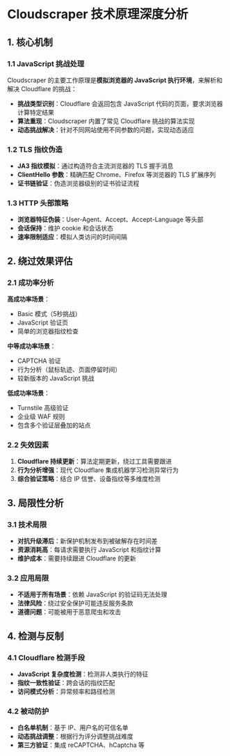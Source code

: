 # Cloudscraper 技术原理深度分析

## 1. 核心机制

### 1.1 JavaScript 挑战处理
Cloudscraper 的主要工作原理是**模拟浏览器的 JavaScript 执行环境**，来解析和解决 Cloudflare 的挑战：

- **挑战类型识别**：Cloudflare 会返回包含 JavaScript 代码的页面，要求浏览器计算特定结果
- **算法重现**：Cloudscraper 内置了常见 Cloudflare 挑战的算法实现
- **动态挑战解决**：针对不同网站使用不同参数的问题，实现动态适应

### 1.2 TLS 指纹伪造
- **JA3 指纹模拟**：通过构造符合主流浏览器的 TLS 握手消息
- **ClientHello 参数**：精确匹配 Chrome、Firefox 等浏览器的 TLS 扩展序列
- **证书链验证**：伪造浏览器级别的证书验证流程

### 1.3 HTTP 头部策略
- **浏览器特征伪装**：User-Agent、Accept、Accept-Language 等头部
- **会话保持**：维护 cookie 和会话状态
- **速率限制适应**：模拟人类访问的时间间隔

## 2. 绕过效果评估

### 2.1 成功率分析
**高成功率场景**：
- Basic 模式（5秒挑战）
- JavaScript 验证页
- 简单的浏览器指纹检查

**中等成功率场景**：
- CAPTCHA 验证
- 行为分析（鼠标轨迹、页面停留时间）
- 较新版本的 JavaScript 挑战

**低成功率场景**：
- Turnstile 高级验证
- 企业级 WAF 规则
- 包含多个验证层叠加的站点

### 2.2 失效因素
1. **Cloudflare 持续更新**：算法定期更新，绕过工具需要跟进
2. **行为分析增强**：现代 Cloudflare 集成机器学习检测异常行为
3. **综合验证策略**：结合 IP 信誉、设备指纹等多维度检测

## 3. 局限性分析

### 3.1 技术局限
- **对抗升级滞后**：新保护机制发布到被破解存在时间差
- **资源消耗高**：每请求需要执行 JavaScript 和指纹计算
- **维护成本**：需要持续跟进 Cloudflare 的更新

### 3.2 应用局限
- **不适用于所有场景**：依赖 JavaScript 的验证码无法处理
- **法律风险**：绕过安全保护可能违反服务条款
- **道德问题**：可能被用于恶意爬虫和攻击

## 4. 检测与反制

### 4.1 Cloudflare 检测手段
- **JavaScript 复杂度检测**：检测非人类执行的特征
- **指纹一致性验证**：跨会话的指纹匹配
- **访问模式分析**：异常频率和路径检测

### 4.2 被动防护
- **白名单机制**：基于 IP、用户名的可信名单
- **动态挑战调整**：根据行为评分调整挑战难度
- **第三方验证**：集成 reCAPTCHA、hCaptcha 等
